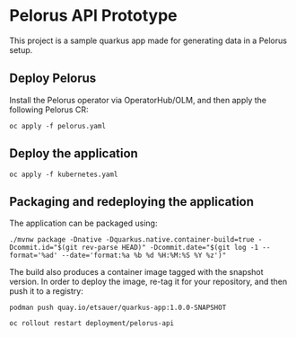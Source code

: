 # Pelorus API Prototype

This project is a sample quarkus app made for generating data in a Pelorus setup.

## Deploy Pelorus

Install the Pelorus operator via OperatorHub/OLM, and then apply the following Pelorus CR:

```
oc apply -f pelorus.yaml
```

## Deploy the application

```
oc apply -f kubernetes.yaml
```
## Packaging and redeploying the application

The application can be packaged using:

```
./mvnw package -Dnative -Dquarkus.native.container-build=true -Dcommit.id="$(git rev-parse HEAD)" -Dcommit.date="$(git log -1 --format='%ad' --date='format:%a %b %d %H:%M:%S %Y %z')"
```

The build also produces a container image tagged with the snapshot version. In order to deploy the image, re-tag it for your repository, and then push it to a registry:

```
podman push quay.io/etsauer/quarkus-app:1.0.0-SNAPSHOT
```

```
oc rollout restart deployment/pelorus-api
```
